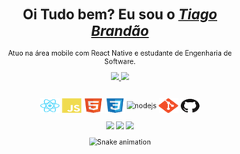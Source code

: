 <div>
  <h1 align="center">Oi Tudo bem? Eu sou o <a href="https://www.linkedin.com/in/tiago-brandão-b774a6235/"><i>Tiago Brandão</i></a> </h1>
  <p align="center">Atuo na área mobile com React Native e estudante de Engenharia de Software.
</div>


<div align="center">
  <a href="[https://github.com/TiagoBrandaoo]">
    <img height="150em" src="https://github-readme-stats.vercel.app/api?username=tiagobrandaoo&count_private=true&include_all_commits=true&show_icons=true&theme=midnight-purple&hide_border=false&show_owner=true"/>
    <img height="150em" style="marginTop: 50px" src="https://github-readme-stats.vercel.app/api/top-langs/?username=tiagobrandaoo&theme=midnight-purple&hide_border=false&&layout=compact"/>
  </a>
</div><br>

<div align="center" valign="top"><br>
  <img align="center" alt="React" height="30" width="40" src="https://raw.githubusercontent.com/devicons/devicon/master/icons/react/react-original.svg">
  <img align="center" alt="Js" height="30" width="40" src="https://raw.githubusercontent.com/devicons/devicon/master/icons/javascript/javascript-plain.svg">
  <img align="center" alt="HTML" height="30" width="40" src="https://raw.githubusercontent.com/devicons/devicon/master/icons/html5/html5-original.svg">
  <img align="center" alt="CSS" height="30" width="40" src="https://raw.githubusercontent.com/devicons/devicon/master/icons/css3/css3-original.svg">
  <img align="center" alt="nodejs" height="30" width="40" src="https://cdn.worldvectorlogo.com/logos/nodejs-icon.svg">
  <img align="center" alt="git" height="30" width="40" src="https://raw.githubusercontent.com/devicons/devicon/master/icons/git/git-original.svg">
  <img align="center" alt="github" height="30" width="40" src="https://raw.githubusercontent.com/devicons/devicon/master/icons/github/github-original.svg">
 </div><br>

<div align="center">
  <a href="https://www.instagram.com/tiagobrandaooo/" target="_blank"><img src="https://img.shields.io/badge/-Instagram-%23E4405F?style=for-the-badge&logo=instagram&logoColor=white" target="_blank"></a>
  <!-- <a href="https://www.facebook.com/pr.eduardoribeiro" target="_blank"><img src="https://img.shields.io/badge/Facebook-1877F2?style=for-the-badge&logo=facebook&logoColor=white" target="_blank"></a>  -->
  <a href="https://www.linkedin.com/in/tiago-brandão-b774a6235/" target="_blank"><img src="https://img.shields.io/badge/-LinkedIn-%230077B5?style=for-the-badge&logo=linkedin&logoColor=white" target="_blank"></a> 
  <a href="mailto:ti.freitas01@gmail.com"><img src="https://img.shields.io/badge/-Gmail-%23333?style=for-the-badge&logo=gmail&logoColor=white" target="_blank"></a>
</div>

<div align="center">
  
 ![Snake animation](https://github.com/tiagobrandaoo/tiagobrandaoo/blob/output/github-contribution-grid-snake.svg)
  
</div>


